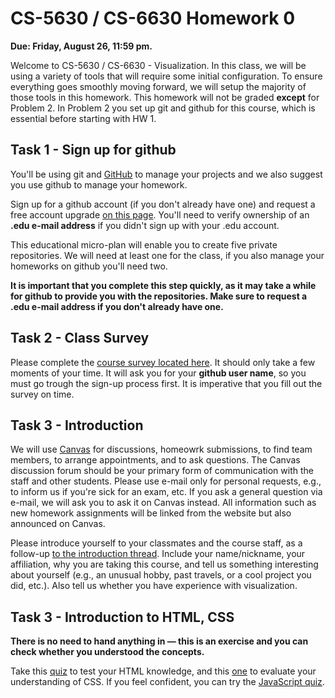 # CS-5630 / CS-6630 Homework 0

**Due: Friday, August 26, 11:59 pm.**

Welcome to CS-5630 / CS-6630 - Visualization.  In this class, we will be using a variety of tools that will require some initial configuration. To ensure everything goes smoothly moving forward, we will setup the majority of those tools in this homework.  This homework will not be graded **except** for Problem 2. In Problem 2 you set up git and github for this course, which is essential before starting with HW 1.

## Task 1 - Sign up for github

You'll be using git and [GitHub](http://github.com) to manage your projects and we also suggest you use github to manage your homework.

Sign up for a github account (if you don't already have one) and request a free account upgrade [on this page](https://education.github.com/). You'll need to verify ownership of an **.edu e-mail address** if you didn't sign up with your .edu account. 

This educational micro-plan will enable you to create five private repositories. We will need at least one for the class, if you also manage your homeworks on github you'll need two. 

**It is important that you complete this step quickly, as it may take a while for github to provide you with the repositories. Make sure to request a .edu e-mail address if you don't already have one.**

## Task 2 - Class Survey
Please complete the [course survey located here](https://docs.google.com/forms/d/1jgaNuAReJLoxLDCPxCNMMuzSd3VbVPm3ja6RyaWpwDo/viewform). It should only take a few moments of your time. It will ask you for your **github user name**, so you must go trough the sign-up process first. It is imperative that you fill out the survey on time.

## Task 3 - Introduction

We will use [Canvas](https://utah.instructure.com/courses/389965) for discussions, homeowrk submissions, to find team members, to arrange appointments, and to ask questions. The Canvas discussion forum should be your primary form of communication with the staff and other students. Please use e-mail only for personal requests, e.g., to inform us if you're sick for an exam, etc. If you ask a general question via e-mail, we will ask you to ask it on Canvas instead. All information such as new homework assignments will be linked from the website but also announced on Canvas.

Please introduce yourself to your classmates and the course staff, as a follow-up [to the introduction thread](https://utah.instructure.com/courses/389965/discussion_topics/1702163). Include your name/nickname, your affiliation, why you are taking this course, and tell us something interesting about yourself (e.g., an unusual hobby, past travels, or a cool project you did, etc.). Also tell us whether you have experience with visualization.

## Task 3 - Introduction to HTML, CSS

**There is no need to hand anything in — this is an exercise and you can check whether you understood the concepts.**

Take this [quiz](http://www.w3schools.com/quiztest/quiztest.asp?qtest=HTML) to test your HTML knowledge, and this [one](http://www.w3schools.com/quiztest/quiztest.asp?qtest=CSS) to evaluate your understanding of CSS. If you feel confident, you can try the [JavaScript quiz](http://www.w3schools.com/quiztest/quiztest.asp?qtest=JavaScript).

